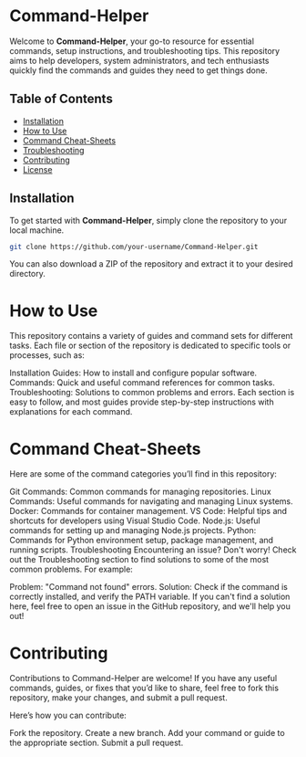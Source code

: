 # Command-Helper

Welcome to **Command-Helper**, your go-to resource for essential commands, setup instructions, and troubleshooting tips. This repository aims to help developers, system administrators, and tech enthusiasts quickly find the commands and guides they need to get things done.

## Table of Contents

- [Installation](#installation)
- [How to Use](#how-to-use)
- [Command Cheat-Sheets](#command-cheat-sheets)
- [Troubleshooting](#troubleshooting)
- [Contributing](#contributing)
- [License](#license)

## Installation

To get started with **Command-Helper**, simply clone the repository to your local machine.

```bash
git clone https://github.com/your-username/Command-Helper.git
```
You can also download a ZIP of the repository and extract it to your desired directory.

# How to Use

This repository contains a variety of guides and command sets for different tasks. Each file or section of the repository is dedicated to specific tools or processes, such as:

Installation Guides: How to install and configure popular software.
Commands: Quick and useful command references for common tasks.
Troubleshooting: Solutions to common problems and errors.
Each section is easy to follow, and most guides provide step-by-step instructions with explanations for each command.

# Command Cheat-Sheets
Here are some of the command categories you’ll find in this repository:

Git Commands: Common commands for managing repositories.
Linux Commands: Useful commands for navigating and managing Linux systems.
Docker: Commands for container management.
VS Code: Helpful tips and shortcuts for developers using Visual Studio Code.
Node.js: Useful commands for setting up and managing Node.js projects.
Python: Commands for Python environment setup, package management, and running scripts.
Troubleshooting
Encountering an issue? Don't worry! Check out the Troubleshooting section to find solutions to some of the most common problems. For example:

Problem: "Command not found" errors.
Solution: Check if the command is correctly installed, and verify the PATH variable.
If you can't find a solution here, feel free to open an issue in the GitHub repository, and we'll help you out!

# Contributing
Contributions to Command-Helper are welcome! If you have any useful commands, guides, or fixes that you’d like to share, feel free to fork this repository, make your changes, and submit a pull request.

Here’s how you can contribute:

Fork the repository.
Create a new branch.
Add your command or guide to the appropriate section.
Submit a pull request.


